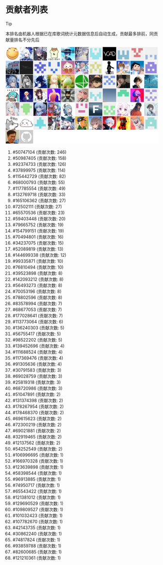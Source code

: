 # 贡献者列表

> [!TIP]
> 本排名由机器人根据已在库歌词统计元数据信息后自动生成，贡献最多排前，同贡献量排名不分先后

![贡献者头像画廊](./CONTRIBUTORS.svg)

1. #50747104 (贡献次数: 246)
2. #50987405 (贡献次数: 158)
3. #92374733 (贡献次数: 126)
4. #37899975 (贡献次数: 114)
5. #115442729 (贡献次数: 82)
6. #68000793 (贡献次数: 55)
7. #117785554 (贡献次数: 49)
8. #132769718 (贡献次数: 33)
9. #165106362 (贡献次数: 27)
10. #72502111 (贡献次数: 27)
11. #65570536 (贡献次数: 23)
12. #59403448 (贡献次数: 20)
13. #79665752 (贡献次数: 19)
14. #154799151 (贡献次数: 19)
15. #70494801 (贡献次数: 16)
16. #34237075 (贡献次数: 15)
17. #52089819 (贡献次数: 13)
18. #144699338 (贡献次数: 12)
19. #99335871 (贡献次数: 10)
20. #76810494 (贡献次数: 10)
21. #39523898 (贡献次数: 8)
22. #142093212 (贡献次数: 8)
23. #56493273 (贡献次数: 8)
24. #70053196 (贡献次数: 8)
25. #78802596 (贡献次数: 8)
26. #83578994 (贡献次数: 7)
27. #68677053 (贡献次数: 7)
28. #177028641 (贡献次数: 7)
29. #113773064 (贡献次数: 6)
30. #136240303 (贡献次数: 5)
31. #56755417 (贡献次数: 5)
32. #98522202 (贡献次数: 5)
33. #139452696 (贡献次数: 4)
34. #111688524 (贡献次数: 4)
35. #117369476 (贡献次数: 4)
36. #91305636 (贡献次数: 4)
37. #30791583 (贡献次数: 3)
38. #69028759 (贡献次数: 3)
39. #25819318 (贡献次数: 3)
40. #68720986 (贡献次数: 3)
41. #51047891 (贡献次数: 2)
42. #131374398 (贡献次数: 2)
43. #178267954 (贡献次数: 2)
44. #178468370 (贡献次数: 2)
45. #69615623 (贡献次数: 2)
46. #72300219 (贡献次数: 2)
47. #69021881 (贡献次数: 2)
48. #32919465 (贡献次数: 2)
49. #12137562 (贡献次数: 2)
50. #54252549 (贡献次数: 2)
51. #106996695 (贡献次数: 1)
52. #166970328 (贡献次数: 1)
53. #123639898 (贡献次数: 1)
54. #58398544 (贡献次数: 1)
55. #96913885 (贡献次数: 1)
56. #74950717 (贡献次数: 1)
57. #65543422 (贡献次数: 1)
58. #121381012 (贡献次数: 1)
59. #129690529 (贡献次数: 1)
60. #109809527 (贡献次数: 1)
61. #101032423 (贡献次数: 1)
62. #107782670 (贡献次数: 1)
63. #42143735 (贡献次数: 1)
64. #30862240 (贡献次数: 1)
65. #74817824 (贡献次数: 1)
66. #93859788 (贡献次数: 1)
67. #82600685 (贡献次数: 1)
68. #121210361 (贡献次数: 1)
